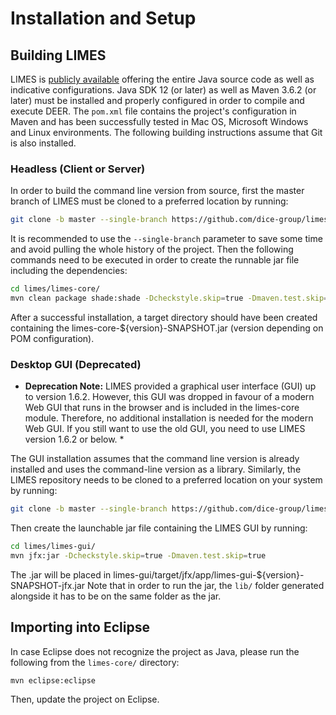 # Installation and Setup

## Building LIMES

LIMES is [publicly available](https://github.com/dice-group/limes) 
offering the entire Java source code as well as indicative configurations.
Java SDK 12 (or later) as well as Maven 3.6.2 (or later) must be installed
and properly configured in order to compile and execute DEER.
The `pom.xml` file contains the project's configuration in Maven and has been successfully
tested in Mac OS, Microsoft Windows and Linux environments.
The following building instructions assume that Git is also installed.


### Headless (Client or Server)

In order to build the command line version from source,
first the master branch of LIMES must be cloned to a preferred location
by running:
```bash
git clone -b master --single-branch https://github.com/dice-group/limes.git limes
```
It is recommended to use the `--single-branch` parameter to save some time and avoid pulling the
whole history of the project.
Then the following commands need to be executed in order to create the
runnable jar file including the dependencies: 
```bash
cd limes/limes-core/
mvn clean package shade:shade -Dcheckstyle.skip=true -Dmaven.test.skip=true
```
After a successful installation, a target directory should have been created containing the
limes-core-${version}-SNAPSHOT.jar (version depending on POM configuration).

### Desktop GUI (Deprecated)

* **Deprecation Note:** LIMES provided a graphical user interface (GUI) up to version 1.6.2. However,
this GUI was dropped in favour of a modern Web GUI that runs in the browser and is included in
the limes-core module. Therefore, no additional installation is needed for the modern Web GUI.
If you still want to use the old GUI, you need to use LIMES version 1.6.2 or below. *

The GUI installation assumes that the command line version is already
installed and uses the command-line version as a library.
Similarly, the LIMES repository needs to be cloned to a preferred location on
your system by running:
```bash
git clone -b master --single-branch https://github.com/dice-group/limes.git limes
```
Then create the launchable jar file containing the LIMES GUI by running:
```bash
cd limes/limes-gui/
mvn jfx:jar -Dcheckstyle.skip=true -Dmaven.test.skip=true
```

The .jar will be placed in limes-gui/target/jfx/app/limes-gui-${version}-SNAPSHOT-jfx.jar
Note that in order to run the jar, the `lib/` folder generated alongside it has to be on the same folder
as the jar.

## Importing into Eclipse

In case Eclipse does not recognize the project as Java, please run the following from the `limes-core/` directory:
```
mvn eclipse:eclipse
```
Then, update the project on Eclipse.
